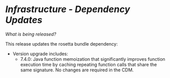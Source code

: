 # *Infrastructure - Dependency Updates*

_What is being released?_

This release updates the rosetta bundle dependency:

- Version upgrade includes:
  - 7.4.0: Java function memoization that significantly improves function execution time by caching repeating function calls that share the same signature. No changes are required in the CDM.
